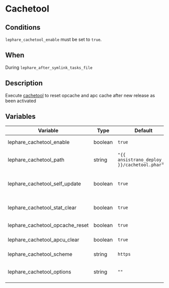 # Cachetool

## Conditions

`lephare_cachetool_enable` must be set to  `true`.

## When

During `lephare_after_symlink_tasks_file`

## Description

Execute [cachetool](https://github.com/gordalina/cachetool) to reset opcache and apc cache after new release as been activated

## Variables

| Variable                        | Type    | Default                                        | Description                      |
| ------------------------------- | ------- | ---------------------------------------------- | -------------------------------- |
| lephare_cachetool_enable        | boolean |  `true`                                        | Enable cachetool                 |
| lephare_cachetool_path          | string  |  `"{{ ansistrano_deploy_to }}/cachetool.phar"` | Path of the cachetool executable |
| lephare_cachetool_self_update   | boolean |  `true`                                        | Allows cachetool to self-update  |
| lephare_cachetool_stat_clear    | boolean |  `true`                                        | Clear filesystem stats           |
| lephare_cachetool_opcache_reset | boolean |  `true`                                        | Clear opcache                    |
| lephare_cachetool_apcu_clear    | boolean |  `true`                                        | Clear APCu cache                 |
| lephare_cachetool_scheme        | string  |  `https`                                       | Use HTTP or HTTPS                |
| lephare_cachetool_options       | string  |  `""`                                          | Arbitrary option to use          |
